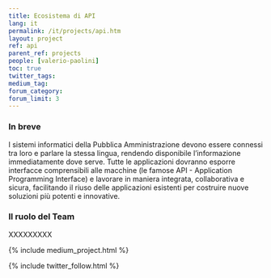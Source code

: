 ```yaml
---
title: Ecosistema di API
lang: it
permalink: /it/projects/api.htm
layout: project
ref: api
parent_ref: projects
people: [valerio-paolini]
toc: true
twitter_tags:
medium_tag:
forum_category:
forum_limit: 3
---
```


### In breve

I sistemi informatici della Pubblica Amministrazione devono essere connessi tra loro e parlare la stessa lingua, rendendo disponibile l’informazione immediatamente dove serve. Tutte le applicazioni dovranno esporre interfacce comprensibili alle macchine (le famose API - Application Programming Interface) e lavorare in maniera integrata, collaborativa e sicura, facilitando il riuso delle applicazioni esistenti per costruire nuove soluzioni più potenti e innovative.  


### Il ruolo del Team

XXXXXXXXX


{% include medium_project.html %}


{% include twitter_follow.html %}



